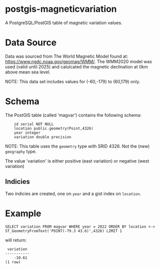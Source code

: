 # postgis-magneticvariation
A PostgreSQL/PostGIS table of magnetic variation values.

# Data Source
Data was sourced from The World Magnetic Model found at: https://www.ngdc.noaa.gov/geomag/WMM/. The WMM2020 model was used (valid until 2025) and calulcated the magnetic declination at 0km above mean sea level.

NOTE: This data set includes values for (-60,-179) to (60,179) only.

# Schema
The PostGIS table (called 'magvar') contains  the following schema:
```
    id serial NOT NULL
    location public.geometry(Point,4326)
    year integer
    variation double precision
```
NOTE: This table uses the `geometry` type with SRID 4326. Not the (new) `geography` type. 

The value 'variation' is either positive (east variation) or negative (west variation)

## Indicies
Two indicies are created, one on `year` and a gist index on `location`.

# Example

```SELECT variation FROM magvar WHERE year = 2022 ORDER BY location <-> ST_GeometryFromText('POINT(-79.3 43.6)',4326) LIMIT 1```

will return:

```
 variation 
-----------
    -10.61
(1 row)
```
